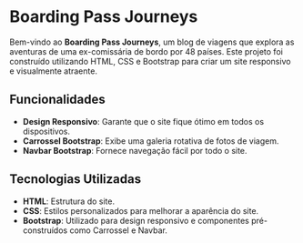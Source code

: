 # Boarding Pass Journeys

Bem-vindo ao **Boarding Pass Journeys**, um blog de viagens que explora as aventuras de uma ex-comissária de bordo por 48 países. Este projeto foi construído utilizando HTML, CSS e Bootstrap para criar um site responsivo e visualmente atraente.

## Funcionalidades

- **Design Responsivo**: Garante que o site fique ótimo em todos os dispositivos.
- **Carrossel Bootstrap**: Exibe uma galeria rotativa de fotos de viagem.
- **Navbar Bootstrap**: Fornece navegação fácil por todo o site.

## Tecnologias Utilizadas

- **HTML**: Estrutura do site.
- **CSS**: Estilos personalizados para melhorar a aparência do site.
- **Bootstrap**: Utilizado para design responsivo e componentes pré-construídos como Carrossel e Navbar.
